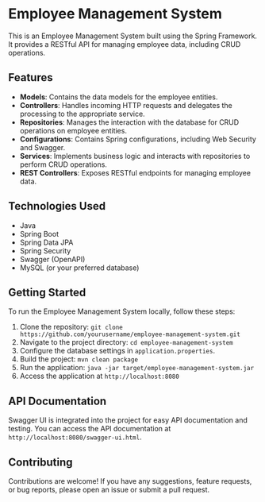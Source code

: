 # Employee Management System

This is an Employee Management System built using the Spring Framework. It provides a RESTful API for managing employee data, including CRUD operations.

## Features

- **Models**: Contains the data models for the employee entities.
- **Controllers**: Handles incoming HTTP requests and delegates the processing to the appropriate service.
- **Repositories**: Manages the interaction with the database for CRUD operations on employee entities.
- **Configurations**: Contains Spring configurations, including Web Security and Swagger.
- **Services**: Implements business logic and interacts with repositories to perform CRUD operations.
- **REST Controllers**: Exposes RESTful endpoints for managing employee data.

## Technologies Used

- Java
- Spring Boot
- Spring Data JPA
- Spring Security
- Swagger (OpenAPI)
- MySQL (or your preferred database)

## Getting Started

To run the Employee Management System locally, follow these steps:

1. Clone the repository: `git clone https://github.com/yourusername/employee-management-system.git`
2. Navigate to the project directory: `cd employee-management-system`
3. Configure the database settings in `application.properties`.
4. Build the project: `mvn clean package`
5. Run the application: `java -jar target/employee-management-system.jar`
6. Access the application at `http://localhost:8080`

## API Documentation

Swagger UI is integrated into the project for easy API documentation and testing. You can access the API documentation at `http://localhost:8080/swagger-ui.html`.

## Contributing

Contributions are welcome! If you have any suggestions, feature requests, or bug reports, please open an issue or submit a pull request.



